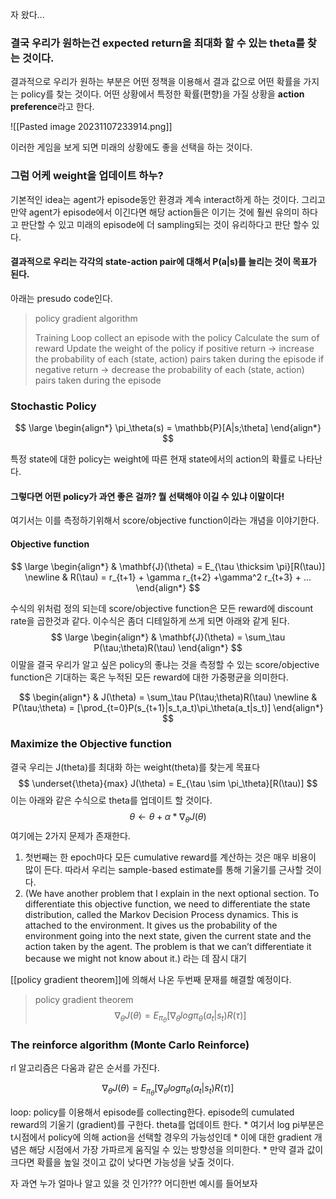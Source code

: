 자 왔다...

### 결국 우리가 원하는건 expected return을 최대화 할 수 있는 theta를 찾는 것이다.

결과적으로 우리가 원하는 부분은 어떤 정책을 이용해서 결과 값으로 어떤 확률을 가지는 policy를 찾는 것이다. 어떤 상황에서 특정한 확률(편향)을 가질 상황을 **action preference**라고 한다.

![[Pasted image 20231107233914.png]]

이러한 게임을 보게 되면 미래의 상황에도 좋을 선택을 하는 것이다.

### 그럼 어케 weight을 업데이트 하누?

기본적인 idea는 agent가 episode동안 환경과 계속 interact하게 하는 것이다. 그리고 만약 agent가 episode에서 이긴다면 해당 action들은 이기는 것에 훨씬 유의미 하다고 판단할 수 있고 미래의 episode에 더 sampling되는 것이 유리하다고 판단 할수 있다.

#### 결과적으로 우리는 각각의 state-action pair에 대해서 P(a|s)를 늘리는 것이 목표가 된다.

아래는 presudo code인다.

> policy gradient algorithm
>
> Training Loop
> 	collect an episode with the policy
> 	Calculate the sum of reward
> 	Update the weight of the policy
> 		if positive return -> increase the probability of each (state, action) pairs taken during the episode
> 		if negative return -> decrease the probability of each (state, action) pairs taken during the episode

### Stochastic Policy
$$
\large
\begin{align*}
\pi_\theta(s) = \mathbb{P}[A|s;\theta]
\end{align*}
$$

특정 state에 대한 policy는 weight에 따른 현재 state에서의 action의 확률로 나타난다.

#### 그렇다면 어떤 policy가 과연 좋은 걸까? 뭘 선택해야 이길 수 있냐 이말이다!

여기서는 이를 측정하기위해서 score/objective function이라는 개념을 이야기한다. 


#### Objective function

$$
\large
\begin{align*}
& \mathbf{J}(\theta) = E_{\tau \thicksim \pi}[R(\tau)] \newline
& R(\tau) = r_{t+1} + \gamma r_{t+2} +\gamma^2 r_{t+3} + ...
\end{align*}
$$

수식의 위처럼 정의 되는데
score/objective function은 모든 reward에 discount rate을 곱한것과 같다.
이수식은 좀더 디테일하게 쓰게 되면 아래와 같게 된다.
$$
\large
\begin{align*}
& \mathbf{J}(\theta) = \sum_\tau P(\tau;\theta)R(\tau)
\end{align*}
$$
이말을 결국 우리가 알고 싶은 policy의 좋냐는 것을 측정할 수 있는 score/objective function은 기대하는 혹은 누적된 모든 reward에 대한 가중평균을 의미한다.

$$
\begin{align*}
& J(\theta) = \sum_\tau P(\tau;\theta)R(\tau) \newline
& P(\tau;\theta) = [\prod_{t=0}P(s_{t+1}|s_t,a_t)\pi_\theta(a_t|s_t)]
\end{align*}
$$
### Maximize the Objective function

결국 우리는 J(theta)를 최대화 하는 weight(theta)를 찾는게 목표다
$$
\underset{\theta}{max} J(\theta) = E_{\tau \sim \pi_\theta}[R(\tau)]
$$
이는 아래와 같은 수식으로 theta를 업데이트 할 것이다.
$$
\theta \leftarrow \theta + \alpha * \nabla_\theta J(\theta)
$$
여기에는 2가지 문제가 존재한다.

1. 첫번째는 한 epoch마다 모든 cumulative reward를 계산하는 것은 매우 비용이 많이 든다. 따라서 우리는 sample-based estimate를 통해 기울기를 근사할 것이다.
2. (We have another problem that I explain in the next optional section. To differentiate this objective function, we need to differentiate the state distribution, called the Markov Decision Process dynamics. This is attached to the environment. It gives us the probability of the environment going into the next state, given the current state and the action taken by the agent. The problem is that we can’t differentiate it because we might not know about it.) 라는 데 잠시 대기

[[policy gradient theorem]]에 의해서 나온 두번째 문재를 해결할 예정이다.
> policy gradient theorem
> $$\nabla_\theta J(\theta) =  E_{\pi_\theta}[\nabla_\theta log \pi_\theta (a_t|s_t)R(\tau)] $$



### The reinforce algorithm (Monte Carlo Reinforce)

rl 알고리즘은 다움과 같은 순서를 가진다.

$$\nabla_\theta J(\theta) =  E_{\pi_\theta}[\nabla_\theta log \pi_\theta (a_t|s_t)R(\tau)] $$

loop:
	policy를 이용해서 episode를 collecting한다.
	episode의 cumulated reward의 기울기 (gradient)를 구한다.
	theta를 업데이트 한다.
	* 여기서 log pi부분은 t시점에서 policy에 의해 action을 선택할 경우의 가능성인데
	* 이에 대한 gradient 개념은 해당 시점에서 가장 가파르게 움직일 수 있는 방향성을 의미한다.
	* 만약 결과 값이 크다면 확률을 높일 것이고 값이 낮다면 가능성을 낮출 것이다.

자 과연 누가 얼마나 알고 있을 것 인가???
어디한번 예시를 들어보자


